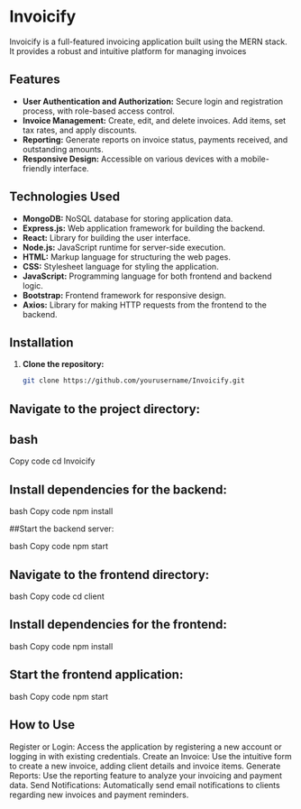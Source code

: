 # Invoicify


Invoicify is a full-featured invoicing application built using the MERN stack. It provides a robust and intuitive platform for managing invoices


## Features
- **User Authentication and Authorization:** Secure login and registration process, with role-based access control.
- **Invoice Management:** Create, edit, and delete invoices. Add items, set tax rates, and apply discounts.
- **Reporting:** Generate reports on invoice status, payments received, and outstanding amounts.
- **Responsive Design:** Accessible on various devices with a mobile-friendly interface.


## Technologies Used
- **MongoDB:** NoSQL database for storing application data.
- **Express.js:** Web application framework for building the backend.
- **React:** Library for building the user interface.
- **Node.js:** JavaScript runtime for server-side execution.
- **HTML:** Markup language for structuring the web pages.
- **CSS:** Stylesheet language for styling the application.
- **JavaScript:** Programming language for both frontend and backend logic.
- **Bootstrap:** Frontend framework for responsive design.
- **Axios:** Library for making HTTP requests from the frontend to the backend.

## Installation
1. **Clone the repository:**
   ```bash
   git clone https://github.com/yourusername/Invoicify.git

## Navigate to the project directory:

## bash
Copy code
cd Invoicify

## Install dependencies for the backend:

bash
Copy code
npm install

##Start the backend server:

bash
Copy code
npm start

## Navigate to the frontend directory:

bash
Copy code
cd client

## Install dependencies for the frontend:

bash
Copy code
npm install
## Start the frontend application:

bash
Copy code
npm start



 ##  How to Use
Register or Login: Access the application by registering a new account or logging in with existing credentials.
Create an Invoice: Use the intuitive form to create a new invoice, adding client details and invoice items.
Generate Reports: Use the reporting feature to analyze your invoicing and payment data.
Send Notifications: Automatically send email notifications to clients regarding new invoices and payment reminders.
